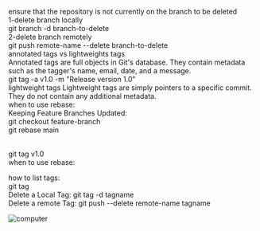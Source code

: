 ensure that the repository is not currently on the branch to be deleted 
<br>
1-delete branch locally 
<br>
git branch -d branch-to-delete 
<br>
2-delete branch remotely 
<br>
git push remote-name --delete branch-to-delete
<br>
annotated tags vs lightweights tags
<br>
Annotated tags are full objects in Git's database. They contain metadata such as the tagger's name, email, date, and a message.
<br>
git tag -a v1.0 -m "Release version 1.0"
<br>
lightweight tags
Lightweight tags are simply pointers to a specific commit. They do not contain any additional metadata.
<br>
when to use rebase:<br>
Keeping Feature Branches Updated:
<br>
git checkout feature-branch
<br>
git rebase main






<br>
git tag v1.0
<br>
when to use rebase:

how to list tags:
<br>
git tag
<br>
Delete a Local Tag:
git tag -d tagname
<br>
Delete a remote Tag:
git push --delete remote-name tagname


![computer](https://img.choice.com.au/-/media/dc5a904b4e20498da3c70c268b3b197b.ashx?w=760)








